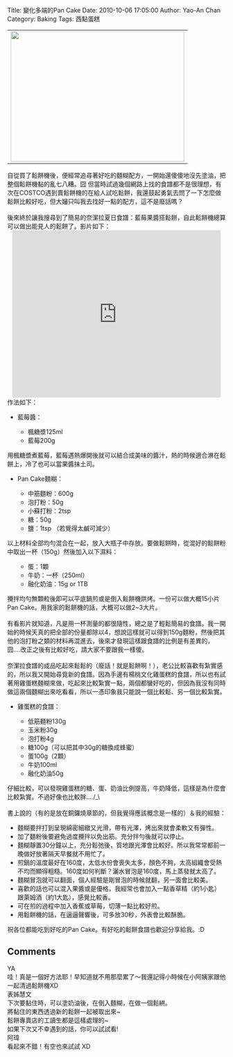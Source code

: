 Title: 變化多端的Pan Cake
Date: 2010-10-06 17:05:00
Author: Yao-An Chan
Category: Baking
Tags: 西點蛋糕


<div class='post'>
<center><table style="width: auto;"><tbody><tr><td><a href="http://picasaweb.google.com/lh/photo/-VcktQ8vU5b_9XBvImzvdw?feat=embedwebsite"><img height="300" src="http://lh5.ggpht.com/_mvtDPM7iODU/TKwndrzWf7I/AAAAAAAAJAI/KyqjjvXpmFQ/s400/P1000866.jpg" width="400" /></a></td></tr></tbody></table></center>自從買了鬆餅機後，便經常追尋著好吃的麵糊配方，一開始還傻傻地沒先塗油，把整個鬆餅機黏的亂七八糟。囧 但當時試過幾個網路上找的食譜都不是很理想，有次在COSTCO遇到賣鬆餅機的在給人試吃鬆餅，我還鼓起勇氣去問了一下怎麼做鬆餅比較好吃，但大嬸只叫我去找好一點的配方，這不是廢話嗎？ <br /><br />後來終於讓我搜尋到了簡易的奈潔拉夏日食譜：藍莓果醬搭鬆餅，自此鬆餅機總算可以做出能見人的鬆餅了。影片如下：<br /><div class="separator" style="clear: both; text-align: center;"><object height="385" width="480"><param name="movie" value="http://www.youtube.com/v/Kzm9-KDnk74?fs=1&amp;hl=en_US"></param><param name="allowFullScreen" value="true"></param><param name="allowscriptaccess" value="always"></param><embed src="http://www.youtube.com/v/Kzm9-KDnk74?fs=1&amp;hl=en_US" type="application/x-shockwave-flash" allowscriptaccess="always" allowfullscreen="true" width="480" height="385"></embed></object></div>作法如下：<br /><ul><li>藍莓醬：</li></ul><ul><ul><li>楓糖漿125ml</li><li>藍莓200g</li></ul></ul>用楓糖漿煮藍莓，藍莓遇熱爆開後就可以結合成美味的醬汁，熱的時候適合淋在鬆餅上，冷了也可以當果醬抹土司。<br /><ul><li>Pan Cake麵糊：</li></ul><ul><ul><li>中筋麵粉：600g</li><li>泡打粉：50g</li><li>小蘇打粉：2tsp</li><li>糖：50g</li><li>鹽：1tsp （若覺得太鹹可減少）</li></ul></ul>以上材料全部均勻混合在一起，放入大瓶子中存放。要做鬆餅時，從混好的鬆餅粉中取出一杯（150g）然後加入以下濕料：<br /><ul><ul><li>蛋：1顆</li><li>牛奶：一杯（250ml）</li><li>融化奶油：15g or 1TB</li></ul></ul>攪拌均勻無顆粒後即可以平底鍋煎或是倒入鬆餅機烘烤。一份可以做大概15小片Pan Cake。用我家的鬆餅機的話，大概可以做2~3大片。<br /><br />有看影片就知道，凡是用一杯測量的都很隨性，總之是了輕鬆簡易的食譜。我一開始的時候天真的把全部的份量都除以4，想說這樣就可以得到150g麵粉，然後把其他的泡打粉之類的材料再混進去，後來才發現這樣跟食譜的比例是有差異的，囧....改正之後有比較好吃，請大家不要跟我一樣傻。<br /><br />奈潔拉食譜的成品吃起來鬆鬆的（廢話！就是鬆餅啊！），老公比較喜歡有紮實感的，所以我又開始尋覓新的食譜。因為手邊有楊桃文化雞蛋糕的食譜，所以也有試著用雞蛋糕麵糊來做，吃起來比較紮實一點，兩個都蠻好吃的，但因為我沒有同時做這兩個麵糊出來吃看看，所以一憑印象我只能說一個比較鬆、另一個比較紮實。<br /><ul><li>雞蛋糕的食譜：</li><ul><li>低筋麵粉130g</li><li>玉米粉30g</li><li>泡打粉4g</li><li>糖100g（可以把其中30g的糖換成蜂蜜）</li><li>蛋100g（2顆）</li><li>牛奶100ml</li><li>融化奶油50g</li></ul></ul>仔細比較，可以發現雞蛋糕的糖、蛋、奶油比例提高，牛奶降低，這樣是為什麼會比較紮實。不過好像也比較胖..../_\<br /><br />書上說的（有的是放在銅鑼燒章節的，但我覺得應該概念是一樣的）＆我的經驗：<br /><ul><li>麵糊要拌打到呈現綿密細緻又光滑，帶有光澤，烤出來就會柔軟又有彈性。</li><li>加了麵粉後要避免過度攪拌以免出筋。充分拌勻後就可以停止。</li><li>麵糊靜置30分鐘以上，充分鬆弛後，質地跟光澤會比較好。所以我常常都前一晚做好放著隔天早餐就不用忙了。</li><li>煎鍋的溫度最好在160度，太低水份會喪失太多，顏色不夠，太高組織會受熱不均而顯得粗糙。160度如何判斷？灑水冒泡是160度，馬上蒸發就太高了。</li><li>麵糊冒泡就可以翻面，個人經驗是剛冒泡的時候就翻，另一面會比較美。</li><li>喜歡的話也可以混入果醬或是優格，我經常也會加入一點香草精（約1小匙）跟萊姆酒（約1大匙），感覺比較香。</li><li>可在煎的過程中加入香蕉或草莓，切薄一點比較好煎。</li><li>用鬆餅機的話，在逼逼聲響後，可多放30秒，外表會比較酥脆。</li></ul>祝各位都能吃到好吃的Pan Cake。有好吃的鬆餅食譜也歡迎分享給我。:D</div>
<h2>Comments</h2>
<div class='comments'>
<div class='comment'>
<div class='author'>YA</div>
<div class='content'>
哇！真是一個好方法耶！早知道就不用那麼累了～我還記得小時候在小阿姨家跟他一起清過鬆餅機XD</div>
</div>
<div class='comment'>
<div class='author'>表姊慧文</div>
<div class='content'>
下次要黏住時，可以塗奶油後，在倒入麵糊，在做一個鬆絣。<br />將黏住的東西透過新的鬆餅一起被取出來~<br />鬆餅專賣店的工讀生都是這樣處理的~<br />如果下次又不幸遇到的話，你可以試試看!</div>
</div>
<div class='comment'>
<div class='author'>阿瑋</div>
<div class='content'>
看起來不錯！有空也來試試 XD</div>
</div>
</div>
